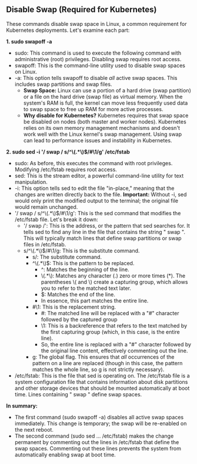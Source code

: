 ## **Disable Swap (Required for Kubernetes)**

These commands disable swap space in Linux, a common requirement for Kubernetes deployments. Let's examine each part:

**1\. sudo swapoff \-a**

* sudo: This command is used to execute the following command with administrative (root) privileges. Disabling swap requires root access.  
* swapoff: This is the command-line utility used to disable swap spaces on Linux.  
* \-a: This option tells swapoff to disable *all* active swap spaces. This includes swap partitions and swap files.  
  * **Swap Space:** Linux can use a portion of a hard drive (swap partition) or a file on the hard drive (swap file) as virtual memory. When the system's RAM is full, the kernel can move less frequently used data to swap space to free up RAM for more active processes.  
  * **Why disable for Kubernetes?** Kubernetes requires that swap space be disabled on nodes (both master and worker nodes). Kubernetes relies on its own memory management mechanisms and doesn't work well with the Linux kernel's swap management. Using swap can lead to performance issues and instability in Kubernetes.

**2\. sudo sed \-i '/ swap / s/^\\(.\*\\)$/\#\\1/g' /etc/fstab**

* sudo: As before, this executes the command with root privileges. Modifying /etc/fstab requires root access.  
* sed: This is the stream editor, a powerful command-line utility for text manipulation.  
* \-i: This option tells sed to edit the file "in-place," meaning that the changes are written directly back to the file. **Important:** Without \-i, sed would only print the modified output to the terminal; the original file would remain unchanged.  
* '/ swap / s/^\\(.\*\\)$/\#\\1/g': This is the sed command that modifies the /etc/fstab file. Let's break it down:  
  * '/ swap /': This is the address, or the pattern that sed searches for. It tells sed to find any line in the file that contains the string " swap ". This will typically match lines that define swap partitions or swap files in /etc/fstab.  
  * s/^\\(.\*\\)$/\#\\1/g: This is the substitute command.  
    * s/: The substitute command.  
    * ^\\(.\*\\)$: This is the pattern to be replaced.  
      * ^: Matches the beginning of the line.  
      * \\(.\*\\): Matches any character (.) zero or more times (\*). The parentheses \\( and \\) create a capturing group, which allows you to refer to the matched text later.  
      * $: Matches the end of the line.  
      * In essence, this part matches the entire line.  
    * \#\\1: This is the replacement string.  
      * \#: The matched line will be replaced with a "\#" character followed by the captured group  
      * \\1: This is a backreference that refers to the text matched by the first capturing group (which, in this case, is the entire line).  
      * So, the entire line is replaced with a "\#" character followed by the original line content, effectively commenting out the line.  
    * g: The global flag. This ensures that *all* occurrences of the pattern on a line are replaced (though in this case, the pattern matches the whole line, so g is not strictly necessary).  
* /etc/fstab: This is the file that sed is operating on. The /etc/fstab file is a system configuration file that contains information about disk partitions and other storage devices that should be mounted automatically at boot time. Lines containing " swap " define swap spaces.

**In summary:**

* The first command (sudo swapoff \-a) disables all active swap spaces immediately. This change is temporary; the swap will be re-enabled on the next reboot.  
* The second command (sudo sed ... /etc/fstab) makes the change permanent by commenting out the lines in /etc/fstab that define the swap spaces. Commenting out these lines prevents the system from automatically enabling swap at boot time.